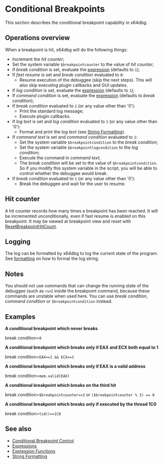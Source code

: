# Conditional Breakpoints

This section describes the conditional breakpoint capability in x64dbg.

## Operations overview

When a breakpoint is hit, x64dbg will do the following things:

- Increment the *hit counter*;
- Set the system variable `$breakpointcounter` to the value of *hit counter*;
- If *break condition* is set, evaluate the [expression](./Expressions.rst) (defaults to `1`);
- If *fast resume* is set and *break condition* evaluated to `0`:
  - Resume execution of the debuggee (skip the next steps). This will also skip executing plugin callbacks and GUI updates.
- If *log condition* is set, evaluate the [expression](./Expressions.rst) (defaults to `1`);
- If *command condition* is set, evaluate the [expression](./Expressions.rst) (defaults to *break condition*);
- If *break condition* evaluated to `1` (or any value other than '0'):
  - Print the standard log message;
  - Execute plugin callbacks.
- If *log text* is set and *log condition* evaluated to `1` (or any value other than '0'):
  - Format and print the *log text* (see [String Formatting](./Formatting.rst)).
- If *command text* is set and *command condition* evaluated to `1`:
  - Set the system variable `$breakpointcondition` to the *break condition*;
  - Set the system variable `$breakpointlogcondition` to the *log condition*;
  - Execute the command in *command text*;
  - The *break condition* will be set to the value of `$breakpointcondition`. So if you modify this system variable in the script, you will be able to control whether the debuggee would break.
- If *break condition* evaluated to `1` (or any value other than '0'):
  - Break the debuggee and wait for the user to resume.

## Hit counter

A hit counter records how many times a breakpoint has been reached. It will be incremented unconditionally, even if fast resume is enabled on this breakpoint. It may be viewed at breakpoint view and reset with [ResetBreakpointHitCount](../commands/conditional-breakpoint-control/ResetBreakpointHitCount.md).

## Logging

The log can be formatted by x64dbg to log the current state of the program. See [formatting](./Formatting.rst) on how to format the log string.

## Notes

You should not use commands that can change the running state of the debuggee (such as `run`) inside the breakpoint command, because these commands are unstable when used here. You can use *break condition*, *command condition* or `$breakpointcondition` instead.

## Examples

**A conditional breakpoint which never breaks**

break condition=``0``

**A conditional breakpoint which breaks only if EAX and ECX both equal to 1**

break condition=``EAX==1 && ECX==1``

**A conditional breakpoint which breaks only if EAX is a valid address**

break condition=``mem.valid(EAX)``

**A conditional breakpoint which breaks on the third hit**

break condition=``$breakpointcounter==3`` or ``($breakpointcounter % 3) == 0``

**A conditional breakpoint which breaks only if executed by the thread 1C0**

break condition=``tid()==1C0``

## See also

- [Conditional Breakpoint Control](../commands/conditional-breakpoint-control/index.rst)
- [Expressions](./Expressions.rst)
- [Expression Functions](./Expression-functions.md)
- [String Formatting](./Formatting.rst)